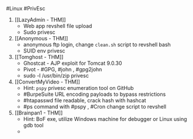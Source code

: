 #Linux #PrivEsc 

1. [[LazyAdmin - THM]]
	- Web app revshell file upload
	- Sudo privesc
2. [[Anonymous - THM]]
	- anonymous ftp login, change `clean.sh` script to revshell bash
	- SUID env privesc
3. [[Tomghost - THM]]
	- Ghostcat - AJP exploit for Tomcat 9.0.30
	- Pivot - #GPG, #john , #gpg2john 
	- sudo -l /usr/bin/zip privesc
4. [[ConvertMyVideo - THM]]
	- Hint: `pspy` privesc enumeration tool on GitHub 
	- #BurpeSuite URL encoding payloads to bypass restrictions
	- #htapasswd file readable, crack hash with hashcat
	- #ps command with #pspy , #Cron change script to revshell
5. [[Brainpan1 - THM]]
	- Hint: BoF exe, utilize Windows machine for debugger or Linux using gdb tool
	- 